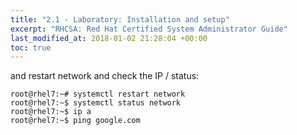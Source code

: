 ```yaml
---
title: "2.1 - Laboratory: Installation and setup"
excerpt: "RHCSA: Red Hat Certified System Administrator Guide"
last_modified_at: 2018-01-02 21:28:04 +00:00
toc: true
---
```



and restart network and check the IP / status:
```console
root@rhel7:~# systemctl restart network
root@rhel7:~$ systemctl status network
root@rhel7:~$ ip a
root@rhel7:~$ ping google.com
```
